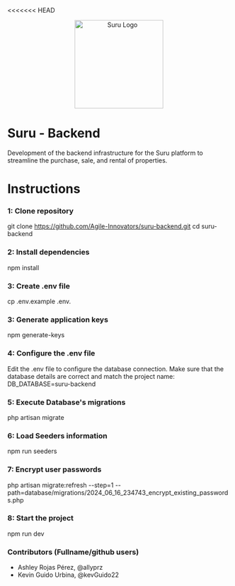 <<<<<<< HEAD
<p align="center">
    <a href="https://ibb.co/KNbHJgw">
        <img src="https://i.ibb.co/7gjFqD4/suru-light.png" width="200" alt="Suru Logo" border="0">
    </a>
</p>

# Suru - Backend
Development of the backend infrastructure for the Suru platform to streamline the purchase, sale, and rental of properties.

# Instructions
### 1: Clone repository
git clone https://github.com/Agile-Innovators/suru-backend.git
cd suru-backend

### 2: Install dependencies
npm install

### 3: Create .env file
cp .env.example .env.

### 3: Generate application keys
npm generate-keys

### 4: Configure the .env file
Edit the .env file to configure the database connection. Make sure that the database details are correct and match the project name:
DB_DATABASE=suru-backend

### 5: Execute Database's migrations
php artisan migrate

### 6: Load Seeders information
npm run seeders

### 7: Encrypt user passwords
php artisan migrate:refresh --step=1 --path=database/migrations/2024_06_16_234743_encrypt_existing_passwords.php

### 8: Start the project
npm run dev

### Contributors (Fullname/github users)
* Ashley Rojas Pérez, @allyprz
* Kevin Guido Urbina, @kevGuido22
